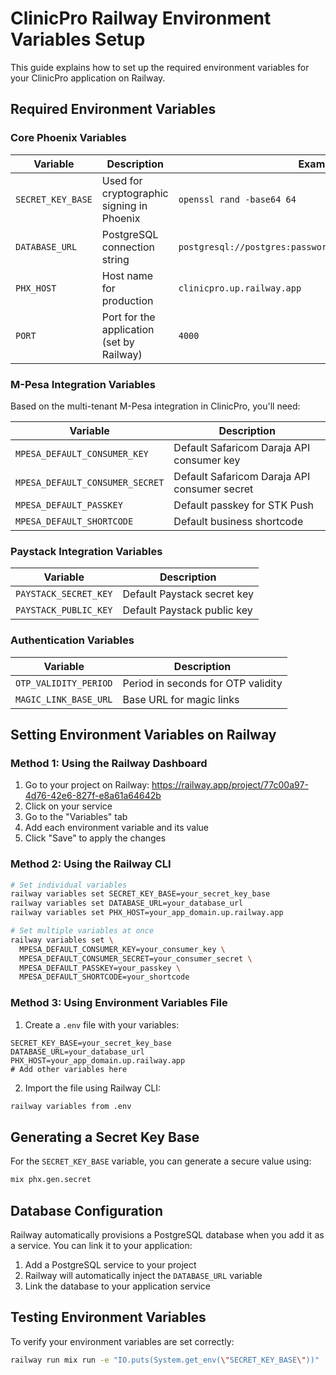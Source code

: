# ClinicPro Railway Environment Variables Setup

This guide explains how to set up the required environment variables for your ClinicPro application on Railway.

## Required Environment Variables

### Core Phoenix Variables

| Variable | Description | Example |
|----------|-------------|---------|
| `SECRET_KEY_BASE` | Used for cryptographic signing in Phoenix | `openssl rand -base64 64` |
| `DATABASE_URL` | PostgreSQL connection string | `postgresql://postgres:password@localhost/clinicpro_prod` |
| `PHX_HOST` | Host name for production | `clinicpro.up.railway.app` |
| `PORT` | Port for the application (set by Railway) | `4000` |

### M-Pesa Integration Variables

Based on the multi-tenant M-Pesa integration in ClinicPro, you'll need:

| Variable | Description |
|----------|-------------|
| `MPESA_DEFAULT_CONSUMER_KEY` | Default Safaricom Daraja API consumer key |
| `MPESA_DEFAULT_CONSUMER_SECRET` | Default Safaricom Daraja API consumer secret |
| `MPESA_DEFAULT_PASSKEY` | Default passkey for STK Push |
| `MPESA_DEFAULT_SHORTCODE` | Default business shortcode |

### Paystack Integration Variables

| Variable | Description |
|----------|-------------|
| `PAYSTACK_SECRET_KEY` | Default Paystack secret key |
| `PAYSTACK_PUBLIC_KEY` | Default Paystack public key |

### Authentication Variables

| Variable | Description |
|----------|-------------|
| `OTP_VALIDITY_PERIOD` | Period in seconds for OTP validity |
| `MAGIC_LINK_BASE_URL` | Base URL for magic links |

## Setting Environment Variables on Railway

### Method 1: Using the Railway Dashboard

1. Go to your project on Railway: https://railway.app/project/77c00a97-4d76-42e6-827f-e8a61a64642b
2. Click on your service
3. Go to the "Variables" tab
4. Add each environment variable and its value
5. Click "Save" to apply the changes

### Method 2: Using the Railway CLI

```bash
# Set individual variables
railway variables set SECRET_KEY_BASE=your_secret_key_base
railway variables set DATABASE_URL=your_database_url
railway variables set PHX_HOST=your_app_domain.up.railway.app

# Set multiple variables at once
railway variables set \
  MPESA_DEFAULT_CONSUMER_KEY=your_consumer_key \
  MPESA_DEFAULT_CONSUMER_SECRET=your_consumer_secret \
  MPESA_DEFAULT_PASSKEY=your_passkey \
  MPESA_DEFAULT_SHORTCODE=your_shortcode
```

### Method 3: Using Environment Variables File

1. Create a `.env` file with your variables:

```
SECRET_KEY_BASE=your_secret_key_base
DATABASE_URL=your_database_url
PHX_HOST=your_app_domain.up.railway.app
# Add other variables here
```

2. Import the file using Railway CLI:

```bash
railway variables from .env
```

## Generating a Secret Key Base

For the `SECRET_KEY_BASE` variable, you can generate a secure value using:

```bash
mix phx.gen.secret
```

## Database Configuration

Railway automatically provisions a PostgreSQL database when you add it as a service. You can link it to your application:

1. Add a PostgreSQL service to your project
2. Railway will automatically inject the `DATABASE_URL` variable
3. Link the database to your application service

## Testing Environment Variables

To verify your environment variables are set correctly:

```bash
railway run mix run -e "IO.puts(System.get_env(\"SECRET_KEY_BASE\"))"
```
